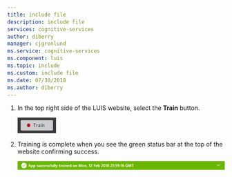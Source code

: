 ```yaml
---
title: include file
description: include file 
services: cognitive-services
author: diberry
manager: cjgronlund
ms.service: cognitive-services
ms.component: luis
ms.topic: include
ms.custom: include file
ms.date: 07/30/2018
ms.author: diberry
--- 
```


1. In the top right side of the LUIS website, select the **Train** button. 

    ![Train button](./media/cognitive-services-luis/train-button.png)

2. Training is complete when you see the green status bar at the top of the website confirming success.

    ![Trained status bar](./media/cognitive-services-luis/trained.png)
